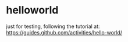 # helloworld
just for testing, following the tutorial at:
   https://guides.github.com/activities/hello-world/
